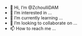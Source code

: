 - 👋 Hi, I’m @ZchoulliDAM
- 👀 I’m interested in ...
- 🌱 I’m currently learning ...
- 💞️ I’m looking to collaborate on ...
- 📫 How to reach me ...

<!---
ZchoulliDAM/ZchoulliDAM is a ✨ special ✨ repository because its `README.md` (this file) appears on your GitHub profile.
You can click the Preview link to take a look at your changes.
--->
